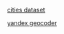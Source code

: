 [cities dataset](https://github.com/datasets/world-cities?files=1)

[yandex geocoder](https://tech.yandex.com/maps/jsapi/doc/2.1/quick-start/index-docpage/)